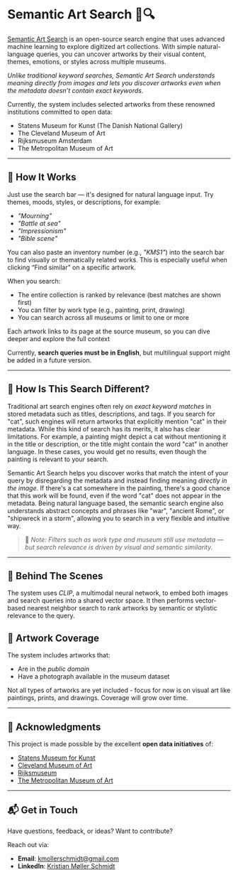 # Semantic Art Search 🎨🔍


[Semantic Art Search](https://semantic-art-search.com) is an open-source search engine that uses advanced machine learning to explore digitized art collections. With simple natural-language queries, you can uncover artworks by their visual content, themes, emotions, or styles across multiple museums.

*Unlike traditional keyword searches, Semantic Art Search understands meaning directly from images and lets you discover artworks even when the metadata doesn’t contain exact keywords.*


Currently, the system includes selected artworks from these renowned institutions committed to open data:

- Statens Museum for Kunst (The Danish National Gallery)
- The Cleveland Museum of Art
- Rijksmuseum Amsterdam
- The Metropolitan Museum of Art
---

## 🔎 How It Works

Just use the search bar — it's designed for natural language input. Try themes, moods, styles, or descriptions, for example:
- *"Mourning"*
- *"Battle at sea"*
- *"Impressionism"*
- *"Bible scene"*

You can also paste an inventory number (e.g., *"KMS1"*) into the search bar to find visually or thematically related works. This is especially useful when clicking “Find similar” on a specific artwork.

When you search:
- The entire collection is ranked by relevance (best matches are shown first)
- You can filter by work type (e.g., painting, print, drawing)
- You can search across all museums or limit to one or more

Each artwork links to its page at the source museum, so you can dive deeper and explore the full context

Currently, **search queries must be in English**, but multilingual support might be added in a future version.

---

## 🤔 How Is This Search Different?

Traditional art search engines often rely on *exact keyword matches* in stored metadata such as titles, descriptions, and tags. If you search for "cat", such engines will return artworks that explicitly mention "cat" in their metadata. While this kind of search has its merits, it also has clear limitations. For example, a painting might depict a cat without mentioning it in the title or description, or the title might contain the word "cat" in another language. In these cases, you would get no results, even though the painting is relevant to your search.

Semantic Art Search helps you discover works that match the intent of your query by disregarding the metadata and instead finding meaning *directly in the image*. If there's a cat somewhere in the painting, there's a good chance that this work will be found, even if the word "cat" does not appear in the metadata. Being natural language based, the semantic search engine also understands abstract concepts and phrases like "war", "ancient Rome", or "shipwreck in a storm", allowing you to search in a very flexible and intuitive way.

> 📝 *Note: Filters such as work type and museum still use metadata — but search relevance is driven by visual and semantic similarity.*

---

## 🧠 Behind The Scenes

The system uses *CLIP*, a multimodal neural network, to embed both images and search queries into a shared vector space. It then performs vector-based nearest neighbor search to rank artworks by semantic or stylistic relevance to the query.

## 🎨 Artwork Coverage

The system includes artworks that:
- Are in the *public domain*
- Have a photograph available in the museum dataset

Not all types of artworks are yet included - focus for now is on visual art like paintings, prints, and drawings. Coverage will grow over time.

---

## 🙌 Acknowledgments

This project is made possible by the excellent **open data initiatives** of:

- [Statens Museum for Kunst](https://open.smk.dk)
- [Cleveland Museum of Art](https://www.clevelandart.org)
- [Rijksmuseum](https://www.rijksmuseum.nl/en/collection)
- [The Metropolitan Museum of Art](https://www.metmuseum.org/art/collection)

---

## 📬 Get in Touch

Have questions, feedback, or ideas? Want to contribute?

Reach out via:
- **Email**: [kmollerschmidt@gmail.com](mailto:kmollerschmidt@gmail.com)
- **LinkedIn**: [Kristian Møller Schmidt](https://www.linkedin.com/in/kristian-m%C3%B8ller-schmidt-516b9170/)
